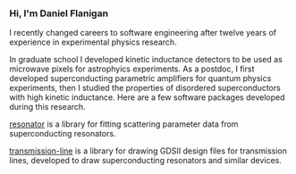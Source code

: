 ### Hi, I'm Daniel Flanigan

I recently changed careers to software engineering after twelve years of experience in experimental physics research.

In graduate school I developed kinetic inductance detectors to be used as microwave pixels for astrophyics experiments. As a postdoc, I first developed superconducting parametric amplifiers for quantum physics experiments, then I studied the properties of disordered superconductors with high kinetic inductance. Here are a few software packages developed during this research.

[resonator](https://www.github.com/danielflanigan/resonator) is a library for fitting scattering parameter data from superconducting resonators.

[transmission-line](https://www.github.com/danielflanigan/transmission-line) is a library for drawing GDSII design files for transmission lines, developed to draw superconducting resonators and similar devices.





<!--
**danielflanigan/danielflanigan** is a ✨ _special_ ✨ repository because its `README.md` (this file) appears on your GitHub profile.

Here are some ideas to get you started:

- 🔭 I’m currently working on ...
- 🌱 I’m currently learning ...
- 👯 I’m looking to collaborate on ...
- 🤔 I’m looking for help with ...
- 💬 Ask me about ...
- 📫 How to reach me: ...
- 😄 Pronouns: ...
- ⚡ Fun fact: ...
-->
